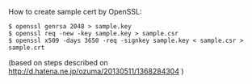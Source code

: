 How to create sample cert by OpenSSL:

    $ openssl genrsa 2048 > sample.key
    $ openssl req -new -key sample.key > sample.csr
    $ openssl x509 -days 3650 -req -signkey sample.key < sample.csr > sample.crt

(based on steps described on http://d.hatena.ne.jp/ozuma/20130511/1368284304 )
